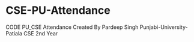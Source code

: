 # CSE-PU-Attendance
CODE PU_CSE Attendance
Created By Pardeep Singh
Punjabi-University-Patiala
CSE 2nd Year
